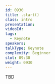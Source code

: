 ```yaml
---
id: 0930
title: .start()
class: intro
presentation:
videoId:
tags:
  - Keynote
speakers:
talkType: Keynote
complexity: Beginner
slot: 09:30
weight: 0930
---
```


TBD
